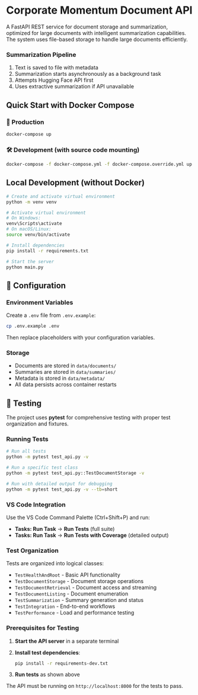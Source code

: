 # Corporate Momentum Document API

A FastAPI REST service for document storage and summarization, optimized for large documents with intelligent summarization capabilities. The system uses file-based storage to handle large documents efficiently.

### Summarization Pipeline

1. Text is saved to file with metadata
2. Summarization starts asynchronously as a background task
3. Attempts Hugging Face API first
4. Uses extractive summarization if API unavailable

## Quick Start with Docker Compose

### 🚀 Production

```bash
docker-compose up
```

### 🛠️ Development (with source code mounting)

```bash
docker-compose -f docker-compose.yml -f docker-compose.override.yml up
```

## Local Development (without Docker)

```bash
# Create and activate virtual environment
python -m venv venv

# Activate virtual environment
# On Windows:
venv\Scripts\activate
# On macOS/Linux:
source venv/bin/activate

# Install dependencies
pip install -r requirements.txt

# Start the server
python main.py
```

## 🔧 Configuration

### Environment Variables

Create a `.env` file from `.env.example`:

```bash
cp .env.example .env
```

Then replace placeholders with your configuration variables.

### Storage

- Documents are stored in `data/documents/`
- Summaries are stored in `data/summaries/`
- Metadata is stored in `data/metadata/`
- All data persists across container restarts

## 🧪 Testing

The project uses **pytest** for comprehensive testing with proper test organization and fixtures.

### Running Tests

```bash
# Run all tests
python -m pytest test_api.py -v

# Run a specific test class
python -m pytest test_api.py::TestDocumentStorage -v

# Run with detailed output for debugging
python -m pytest test_api.py -v --tb=short
```

### VS Code Integration

Use the VS Code Command Palette (Ctrl+Shift+P) and run:

- **Tasks: Run Task** → **Run Tests** (full suite)
- **Tasks: Run Task** → **Run Tests with Coverage** (detailed output)

### Test Organization

Tests are organized into logical classes:

- `TestHealthAndRoot` - Basic API functionality
- `TestDocumentStorage` - Document storage operations
- `TestDocumentRetrieval` - Document access and streaming
- `TestDocumentListing` - Document enumeration
- `TestSummarization` - Summary generation and status
- `TestIntegration` - End-to-end workflows
- `TestPerformance` - Load and performance testing

### Prerequisites for Testing

1. **Start the API server** in a separate terminal

2. **Install test dependencies**:

   ```bash
   pip install -r requirements-dev.txt
   ```

3. **Run tests** as shown above

The API must be running on `http://localhost:8000` for the tests to pass.
